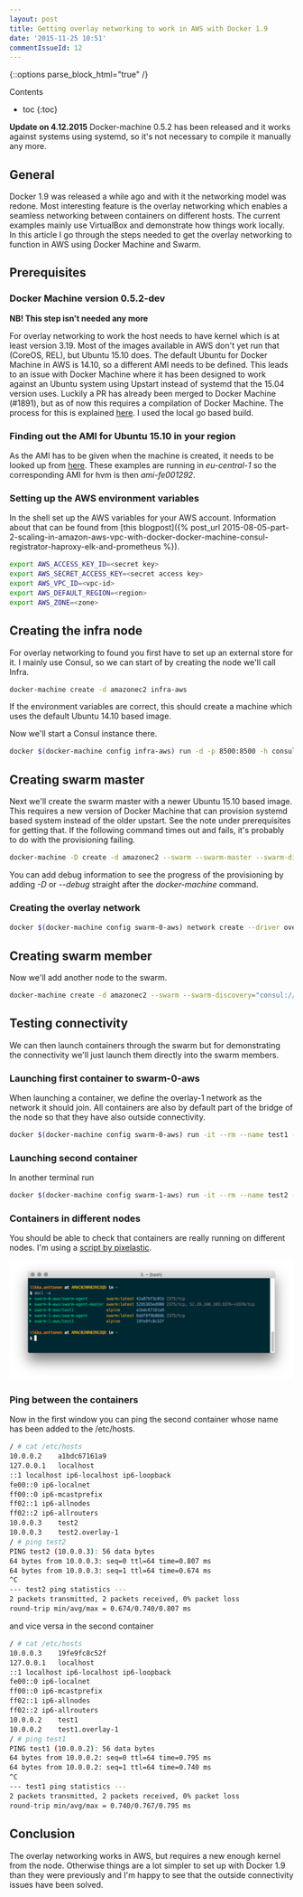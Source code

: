 ```yaml
---
layout: post
title: Getting overlay networking to work in AWS with Docker 1.9
date: '2015-11-25 10:51'
commentIssueId: 12
---
```


<!--lint disable -->
{::options parse_block_html="true" /}
<div class="toc">
Contents

<!--lint disable -->
* toc
{:toc}
</div>

**Update on 4.12.2015** Docker-machine 0.5.2 has been released and it works
against systems using systemd, so it's not necessary to compile it manually any
more.

## General

Docker 1.9 was released a while ago and with it the networking model was redone.
Most interesting feature is the overlay networking which enables a seamless
networking between containers on different hosts. The current examples mainly
use VirtualBox and demonstrate how things work locally. In this article I go
through the steps needed to get the overlay networking to function in AWS using
Docker Machine and Swarm.

## Prerequisites

### Docker Machine version 0.5.2-dev

**NB! This step isn't needed any more**

For overlay networking to work the host needs to have kernel which is at least
version 3.19. Most of the images available in AWS don't yet run that (CoreOS,
REL), but Ubuntu 15.10 does. The default Ubuntu for Docker Machine in AWS is
14.10, so a different AMI needs to be defined. This leads to an issue with
Docker Machine where it has been designed to work against an Ubuntu system using
Upstart instead of systemd that the 15.04 version uses. Luckily a PR has already
been merged to Docker Machine (#1891), but as of now this requires a compilation
of Docker Machine. The process for this is explained
[here](https://github.com/docker/machine/blob/master/CONTRIBUTING.md). I used
the local go based build.

### Finding out the AMI for Ubuntu 15.10 in your region

As the AMI has to be given when the machine is created, it needs to be looked up
from [here](http://cloud-images.ubuntu.com/releases/15.10/release/). These
examples are running in *eu-central-1* so the corresponding AMI for hvm is then
*ami-fe001292*.

### Setting up the AWS environment variables

In the shell set up the AWS variables for your AWS account. Information about
that can be found from [this blogpost]({% post_url
2015-08-05-part-2-scaling-in-amazon-aws-vpc-with-docker-docker-machine-consul-registrator-haproxy-elk-and-prometheus %}).

~~~bash
export AWS_ACCESS_KEY_ID=<secret key>
export AWS_SECRET_ACCESS_KEY=<secret access key>
export AWS_VPC_ID=<vpc-id>
export AWS_DEFAULT_REGION=<region>
export AWS_ZONE=<zone>
~~~

## Creating the infra node

For overlay networking to found you first have to set up an external store for
it. I mainly use Consul, so we can start of by creating the node we'll call
Infra.

~~~bash
docker-machine create -d amazonec2 infra-aws
~~~

If the environment variables are correct, this should create a machine which
uses the default Ubuntu 14.10 based image.

Now we'll start a Consul instance there.

~~~bash
docker $(docker-machine config infra-aws) run -d -p 8500:8500 -h consul progrium/consul -server -bootstrap
~~~

## Creating swarm master

Next we'll create the swarm master with a newer Ubuntu 15.10 based image. This
requires a new version of Docker Machine that can provision systemd based system
instead of the older upstart. See the note under prerequisites for getting that.
If the following command times out and fails, it's probably to do with the
provisioning failing.

~~~bash
docker-machine -D create -d amazonec2 --swarm --swarm-master --swarm-discovery="consul://$(docker-machine inspect --format '{{.Driver.PrivateIPAddress}}' infra-aws):8500" --engine-opt="cluster-store=consul://$(docker-machine inspect --format '{{.Driver.PrivateIPAddress}}' infra-aws):8500" --amazonec2-ami=ami-fe001292 --engine-opt="cluster-advertise=eth0:2376" swarm-0-aws
~~~

You can add debug information to see the progress of the provisioning by adding
*-D* or *--debug* straight after the *docker-machine* command.

### Creating the overlay network

~~~bash
docker $(docker-machine config swarm-0-aws) network create --driver overlay overlay-1
~~~

## Creating swarm member

Now we'll add another node to the swarm.

~~~bash
docker-machine create -d amazonec2 --swarm --swarm-discovery="consul://$(docker-machine inspect --format '{{.Driver.PrivateIPAddress}}' infra-aws):8500" --engine-opt="cluster-store=consul://$(docker-machine inspect --format '{{.Driver.PrivateIPAddress}}' infra-aws):8500" --amazonec2-ami=ami-fe001292 --engine-opt="cluster-advertise=eth0:2376" swarm-1-aws
~~~

## Testing connectivity

We can then launch containers through the swarm but for demonstrating the
connectivity we'll just launch them directly into the swarm members.

### Launching first container to swarm-0-aws

When launching a container, we define the overlay-1 network as the network it
should join. All containers are also by default part of the bridge of the node
so that they have also outside connectivity.

~~~bash
docker $(docker-machine config swarm-0-aws) run -it --rm --name test1 --net=overlay-1 alpine /bin/sh
~~~

### Launching second container

In another terminal run

~~~bash
docker $(docker-machine config swarm-1-aws) run -it --rm --name test2 --net=overlay-1 alpine /bin/sh
~~~

### Containers in different nodes

You should be able to check that containers are really running on different
nodes. I'm using a [script by
pixelastic](http://blog.pixelastic.com/2015/09/29/better-listing-of-docker-images-and-container/).

![Containers in swarm](/images/Swarm_AWS_shell.png)

### Ping between the containers

Now in the first window you can ping the second container whose name has been
added to the /etc/hosts.

~~~bash
/ # cat /etc/hosts
10.0.0.2	a1bdc67161a9
127.0.0.1	localhost
::1	localhost ip6-localhost ip6-loopback
fe00::0	ip6-localnet
ff00::0	ip6-mcastprefix
ff02::1	ip6-allnodes
ff02::2	ip6-allrouters
10.0.0.3	test2
10.0.0.3	test2.overlay-1
/ # ping test2
PING test2 (10.0.0.3): 56 data bytes
64 bytes from 10.0.0.3: seq=0 ttl=64 time=0.807 ms
64 bytes from 10.0.0.3: seq=1 ttl=64 time=0.674 ms
^C
--- test2 ping statistics ---
2 packets transmitted, 2 packets received, 0% packet loss
round-trip min/avg/max = 0.674/0.740/0.807 ms
~~~

and vice versa in the second container

~~~bash
/ # cat /etc/hosts
10.0.0.3	19fe9fc8c52f
127.0.0.1	localhost
::1	localhost ip6-localhost ip6-loopback
fe00::0	ip6-localnet
ff00::0	ip6-mcastprefix
ff02::1	ip6-allnodes
ff02::2	ip6-allrouters
10.0.0.2	test1
10.0.0.2	test1.overlay-1
/ # ping test1
PING test1 (10.0.0.2): 56 data bytes
64 bytes from 10.0.0.2: seq=0 ttl=64 time=0.795 ms
64 bytes from 10.0.0.2: seq=1 ttl=64 time=0.740 ms
^C
--- test1 ping statistics ---
2 packets transmitted, 2 packets received, 0% packet loss
round-trip min/avg/max = 0.740/0.767/0.795 ms
~~~

## Conclusion

The overlay networking works in AWS, but requires a new enough kernel from the
node. Otherwise things are a lot simpler to set up with Docker 1.9 than they
were previously and I'm happy to see that the outside connectivity issues have
been solved.
